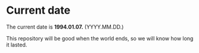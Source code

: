 # Current date

The current date is **1994.01.07.** (YYYY.MM.DD.)

This repository will be good when the world ends, so we will know how long it lasted.
